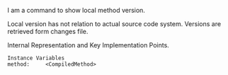 I am a command to show local method version.

Local version has not relation to actual source code system. Versions are retrieved form changes file.

Internal Representation and Key Implementation Points.

    Instance Variables
	method:		<CompiledMethod>